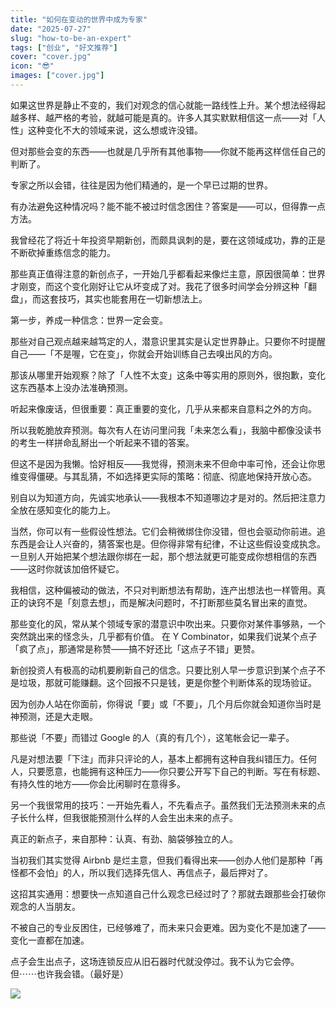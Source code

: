 ```yaml
---
title: "如何在变动的世界中成为专家"
date: "2025-07-27"
slug: "how-to-be-an-expert"
tags: ["创业", "好文推荐"]
cover: "cover.jpg"
icon: "😎"
images: ["cover.jpg"]
---
```

如果这世界是静止不变的，我们对观念的信心就能一路线性上升。某个想法经得起越多样、越严格的考验，就越可能是真的。许多人其实默默相信这一点——对「人性」这种变化不大的领域来说，这么想或许没错。



但对那些会变的东西——也就是几乎所有其他事物——你就不能再这样信任自己的判断了。



专家之所以会错，往往是因为他们精通的，是一个早已过期的世界。



有办法避免这种情况吗？能不能不被过时信念困住？答案是——可以，但得靠一点方法。



我曾经花了将近十年投资早期新创，而颇具讽刺的是，要在这领域成功，靠的正是不断砍掉重练信念的能力。



那些真正值得注意的新创点子，一开始几乎都看起来像烂主意，原因很简单：世界才刚变，而这个变化刚好让它从坏变成了对。我花了很多时间学会分辨这种「翻盘」，而这套技巧，其实也能套用在一切新想法上。



第一步，养成一种信念：世界一定会变。



那些对自己观点越来越笃定的人，潜意识里其实是认定世界静止。只要你不时提醒自己——「不是喔，它在变」，你就会开始训练自己去嗅出风的方向。



那该从哪里开始观察？除了「人性不太变」这条中等实用的原则外，很抱歉，变化这东西基本上没办法准确预测。



听起来像废话，但很重要：真正重要的变化，几乎从来都来自意料之外的方向。



所以我乾脆放弃预测。每次有人在访问里问我「未来怎么看」，我脑中都像没读书的考生一样拼命乱掰出一个听起来不错的答案。



但这不是因为我懒。恰好相反——我觉得，预测未来不但命中率可怜，还会让你思维变得僵硬。与其乱猜，不如选择更实际的策略：彻底、彻底地保持开放心态。



别自以为知道方向，先诚实地承认——我根本不知道哪边才是对的。然后把注意力全放在感知变化的能力上。



当然，你可以有一些假设性想法。它们会稍微绑住你没错，但也会驱动你前进。追东西是会让人兴奋的，猜答案也是。但你得非常有纪律，不让这些假设变成执念。
一旦别人开始把某个想法跟你绑在一起，那个想法就更可能变成你想相信的东西——这时你就该加倍怀疑它。



我相信，这种偏被动的做法，不只对判断想法有帮助，连产出想法也一样管用。真正的诀窍不是「刻意去想」，而是解决问题时，不打断那些莫名冒出来的直觉。



那些变化的风，常从某个领域专家的潜意识中吹出来。只要你对某件事够熟，一个突然跳出来的怪念头，几乎都有价值。
在 Y Combinator，如果我们说某个点子「疯了点」，那通常是称赞——搞不好还比「这点子不错」更赞。



新创投资人有极高的动机要刷新自己的信念。只要比别人早一步意识到某个点子不是垃圾，那就可能赚翻。这个回报不只是钱，更是你整个判断体系的现场验证。



因为创办人站在你面前，你得说「要」或「不要」，几个月后你就会知道你当时是神预测，还是大走眼。



那些说「不要」而错过 Google 的人（真的有几个），这笔帐会记一辈子。



凡是对想法要「下注」而非只评论的人，基本上都拥有这种自我纠错压力。任何人，只要愿意，也能拥有这种压力——你只要公开写下自己的判断。写在有标题、有持久性的地方——你会比闲聊时在意得多。



另一个我很常用的技巧：一开始先看人，不先看点子。虽然我们无法预测未来的点子长什么样，但我很能预测什么样的人会生出未来的点子。



真正的新点子，来自那种：认真、有劲、脑袋够独立的人。



当初我们其实觉得 Airbnb 是烂主意，但我们看得出来——创办人他们是那种「再怪都不会怕」的人，所以我们选择先信人、再信点子，最后押对了。



这招其实通用：想要快一点知道自己什么观念已经过时了？那就去跟那些会打破你观念的人当朋友。



不被自己的专业反困住，已经够难了，而未来只会更难。因为变化不是加速了——变化一直都在加速。



点子会生出点子，这场连锁反应从旧石器时代就没停过。我不认为它会停。
但⋯⋯也许我会错。（最好是）




![](https://prod-files-secure.s3.us-west-2.amazonaws.com/112d0858-5090-4d34-a606-b75eb8d65fd2/46476355-9cf3-4e99-9b7a-3531bc426380/1000202064.png?X-Amz-Algorithm=AWS4-HMAC-SHA256&X-Amz-Content-Sha256=UNSIGNED-PAYLOAD&X-Amz-Credential=ASIAZI2LB466YZOAH3T3%2F20251011%2Fus-west-2%2Fs3%2Faws4_request&X-Amz-Date=20251011T083429Z&X-Amz-Expires=3600&X-Amz-Security-Token=IQoJb3JpZ2luX2VjEGYaCXVzLXdlc3QtMiJGMEQCICd%2FGhrObkBGPLMwBRDeTXIoGKApYcCMjblRnVy7P0EFAiB49P2jh3BaTJGX%2Bc3Nr2JqJqo3wXMKJT1gUafJBBkJziqIBAj%2F%2F%2F%2F%2F%2F%2F%2F%2F%2F%2F8BEAAaDDYzNzQyMzE4MzgwNSIMORqgv4cwx3QvPxLOKtwDKJCsVuX2%2F1qJXr023HPMiWt6QBgxdmm3%2FuVBfcSvkTdB3zndAh6awDWn%2BCJtRBQMOvn%2FQmTULI7VdwuGld2PdhhvqCPSUWV3%2FpjMeWiTpJQFbb6IEjkyHCK5RD7osSyW3XD%2BBbPX%2FqLwhcgZHyddcvHn4vw9p6FwbfUIfwws7TyP0mxBoRVnAtF8Poju3lGnYyi6VyxuL5MzRZdMLST%2FooZHmrnLIP0ROii6HaQVT5DS8UZCgpCBtNIeZUZBIygVCrC2ivYYAhwLhhepcw4inEn3H0y9FaFXL%2FNLY%2B7c25uNUs1sTU9SQo8hiImov5WMp54KRHYBsqdpY4RgDwF62wOXb9sRpv1kRBef2H%2Fd%2FjOa40xCVH6HNqCw5eFeniZxim29iuNesCtxHaJ5x64%2BAEBi7eHKdWGG7xgcgqmbz8Q3DPgnSm4mCQZqJQJsryPCYS67Q7FRXd7VnCGxLVuE%2B%2Fhc24Kmadwf6uZ8iR5wBLZv%2FDkmzZMwL3IsxIXdWfhJ2104l%2BFFxWkidl%2B1oajLsy8KJu5yMO%2Bf2gLzcJgV2hr%2BOcebgm%2BiROzxcFpUkRZ%2BhzC6U9pf8nnmvrUffH2tCUusuZ%2FQT3%2BiczvrawU6EkVPoWHFAHYW4UGjmrQwqOOnxwY6pgE%2FaoUbS2MVy%2BZA0Vft5J99FX5qgMZ0%2B668sTUQjTkO4pZK78LOfRLkQ370LP6J%2FxJgsndJbqcG%2BV%2Fbs07KlkOIwC5TyenCFc8GuM2%2FlFf8zzP65rld50fq7GokCJqjittr6TqVA%2Faf%2Fgauf4YsWsTvQ6wML9nMjLq2vGSfKxi%2BEiCQILsRGWCbfID%2BM8G472O3UPsJhEDu7hzud5DiNro0bXHMeUG4&X-Amz-Signature=82a583a386f862fbbca3e64b8f32cd272a4ae1cc713891fb4ed19e39fabda1da&X-Amz-SignedHeaders=host&x-amz-checksum-mode=ENABLED&x-id=GetObject)

